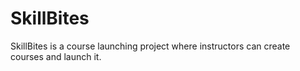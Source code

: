 # SkillBites
<p>SkillBites is a course launching project where instructors can create courses and launch it.</p>
